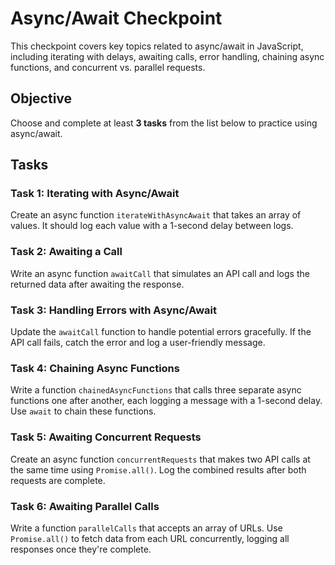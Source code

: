 # Async/Await Checkpoint

This checkpoint covers key topics related to async/await in JavaScript, including iterating with delays, awaiting calls, error handling, chaining async functions, and concurrent vs. parallel requests.

## Objective

Choose and complete at least **3 tasks** from the list below to practice using async/await.

## Tasks

### Task 1: Iterating with Async/Await

Create an async function `iterateWithAsyncAwait` that takes an array of values. It should log each value with a 1-second delay between logs.

### Task 2: Awaiting a Call

Write an async function `awaitCall` that simulates an API call and logs the returned data after awaiting the response.

### Task 3: Handling Errors with Async/Await

Update the `awaitCall` function to handle potential errors gracefully. If the API call fails, catch the error and log a user-friendly message.

### Task 4: Chaining Async Functions

Write a function `chainedAsyncFunctions` that calls three separate async functions one after another, each logging a message with a 1-second delay. Use `await` to chain these functions.

### Task 5: Awaiting Concurrent Requests

Create an async function `concurrentRequests` that makes two API calls at the same time using `Promise.all()`. Log the combined results after both requests are complete.

### Task 6: Awaiting Parallel Calls

Write a function `parallelCalls` that accepts an array of URLs. Use `Promise.all()` to fetch data from each URL concurrently, logging all responses once they're complete.
